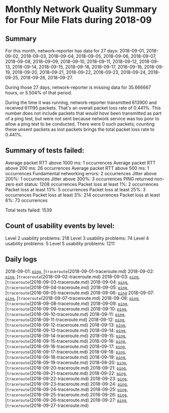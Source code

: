 # Monthly Network Quality Summary for Four Mile Flats during 2018-09

## Summary 

For this month, network-reporter has data for 27 days: 2018-09-01, 2018-09-02, 2018-09-03, 2018-09-04, 2018-09-05, 2018-09-06, 2018-09-07, 2018-09-08, 2018-09-09, 2018-09-10, 2018-09-11, 2018-09-12, 2018-09-13, 2018-09-14, 2018-09-15, 2018-09-16, 2018-09-17, 2018-09-18, 2018-09-19, 2018-09-20, 2018-09-21, 2018-09-22, 2018-09-23, 2018-09-24, 2018-09-25, 2018-09-26, 2018-09-27.
    
During those 27 days, network-reporter is missing data for 35.666667 hours, or 5.504% of that period.    

During the time it was running, network-reporter transmitted 613900 and received 611195 packets. That's an overall packet 
loss rate of 0.441%. This number does not include packets that *would have* been transmitted as part of a ping test, 
but were not sent because network service was too poor to allow a ping test to be conducted. There were 0 such 
packets; counting these unsent packets as lost packets brings the total packet loss rate to 0.441%.

## Summary of tests failed:

Average packet RTT above 1000 ms: 1 occurrences
Average packet RTT above 200 ms: 26 occurrences
Average packet RTT above 500 ms: 1 occurrences
Fundamental networking errors: 2 occurrences
Jitter above 200%: 1 occurrences
Jitter above 300%: 3 occurrences
PING returned non-zero exit status: 1208 occurrences
Packet loss at least 1%: 2 occurrences
Packet loss at least 13%: 5 occurrences
Packet loss at least 25%: 3 occurrences
Packet loss at least 3%: 214 occurrences
Packet loss at least 6%: 73 occurrences

Total tests failed: 1539


## Count of usability events by level:

Level 2 usability problems: 218
Level 3 usability problems: 74
Level 4 usability problems: 5
Level 5 usability problems: 1211



## Daily logs


2018-09-01: [<code>ping</code>](2018-09-01.md), [<code>traceroute</code>(2018-09-01-traceroute.md)
2018-09-02: [<code>ping</code>](2018-09-02.md), [<code>traceroute</code>(2018-09-02-traceroute.md)
2018-09-03: [<code>ping</code>](2018-09-03.md), [<code>traceroute</code>(2018-09-03-traceroute.md)
2018-09-04: [<code>ping</code>](2018-09-04.md), [<code>traceroute</code>(2018-09-04-traceroute.md)
2018-09-05: [<code>ping</code>](2018-09-05.md), [<code>traceroute</code>(2018-09-05-traceroute.md)
2018-09-06: [<code>ping</code>](2018-09-06.md)
2018-09-07: [<code>ping</code>](2018-09-07.md), [<code>traceroute</code>(2018-09-07-traceroute.md)
2018-09-08: [<code>ping</code>](2018-09-08.md), [<code>traceroute</code>(2018-09-08-traceroute.md)
2018-09-09: [<code>ping</code>](2018-09-09.md), [<code>traceroute</code>(2018-09-09-traceroute.md)
2018-09-10: [<code>ping</code>](2018-09-10.md), [<code>traceroute</code>(2018-09-10-traceroute.md)
2018-09-11: [<code>ping</code>](2018-09-11.md), [<code>traceroute</code>(2018-09-11-traceroute.md)
2018-09-12: [<code>ping</code>](2018-09-12.md), [<code>traceroute</code>(2018-09-12-traceroute.md)
2018-09-13: [<code>ping</code>](2018-09-13.md), [<code>traceroute</code>(2018-09-13-traceroute.md)
2018-09-14: [<code>ping</code>](2018-09-14.md), [<code>traceroute</code>(2018-09-14-traceroute.md)
2018-09-15: [<code>ping</code>](2018-09-15.md), [<code>traceroute</code>(2018-09-15-traceroute.md)
2018-09-16: [<code>ping</code>](2018-09-16.md), [<code>traceroute</code>(2018-09-16-traceroute.md)
2018-09-17: [<code>ping</code>](2018-09-17.md), [<code>traceroute</code>(2018-09-17-traceroute.md)
2018-09-18: [<code>ping</code>](2018-09-18.md), [<code>traceroute</code>(2018-09-18-traceroute.md)
2018-09-19: [<code>ping</code>](2018-09-19.md), [<code>traceroute</code>(2018-09-19-traceroute.md)
2018-09-20: [<code>ping</code>](2018-09-20.md), [<code>traceroute</code>(2018-09-20-traceroute.md)
2018-09-21: [<code>ping</code>](2018-09-21.md), [<code>traceroute</code>(2018-09-21-traceroute.md)
2018-09-22: [<code>ping</code>](2018-09-22.md), [<code>traceroute</code>(2018-09-22-traceroute.md)
2018-09-23: [<code>ping</code>](2018-09-23.md), [<code>traceroute</code>(2018-09-23-traceroute.md)
2018-09-24: [<code>ping</code>](2018-09-24.md), [<code>traceroute</code>(2018-09-24-traceroute.md)
2018-09-25: [<code>ping</code>](2018-09-25.md), [<code>traceroute</code>(2018-09-25-traceroute.md)
2018-09-26: [<code>ping</code>](2018-09-26.md), [<code>traceroute</code>(2018-09-26-traceroute.md)
2018-09-27: [<code>ping</code>](2018-09-27.md), [<code>traceroute</code>(2018-09-27-traceroute.md)
